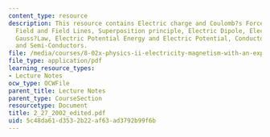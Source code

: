 ```yaml
---
content_type: resource
description: This resource contains Electric charge and Coulomb?s Force, Electric
  Field and Field Lines, Superposition principle, Electric Dipole, Electric Flux and
  Gauss?Law, Electric Potential Energy and Electric Potential, Conductors, Isolators
  and Semi-Conductors.
file: /media/courses/8-02x-physics-ii-electricity-magnetism-with-an-experimental-focus-spring-2005/5c48da61d3532b22af63ad3792b99f6b_2_27_2002_edited.pdf
file_type: application/pdf
learning_resource_types:
- Lecture Notes
ocw_type: OCWFile
parent_title: Lecture Notes
parent_type: CourseSection
resourcetype: Document
title: 2_27_2002_edited.pdf
uid: 5c48da61-d353-2b22-af63-ad3792b99f6b
---
```

